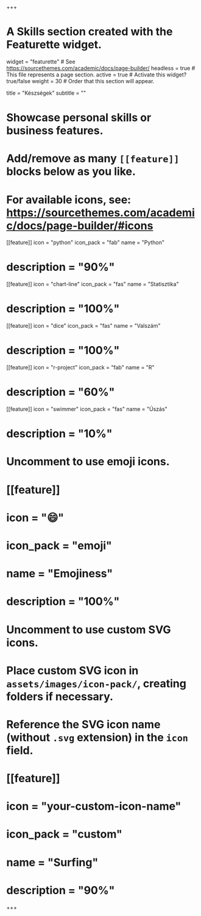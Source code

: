 +++
# A Skills section created with the Featurette widget.
widget = "featurette"  # See https://sourcethemes.com/academic/docs/page-builder/
headless = true  # This file represents a page section.
active = true  # Activate this widget? true/false
weight = 30  # Order that this section will appear.

title = "Készségek"
subtitle = ""

# Showcase personal skills or business features.
# 
# Add/remove as many `[[feature]]` blocks below as you like.
# 
# For available icons, see: https://sourcethemes.com/academic/docs/page-builder/#icons

[[feature]]
  icon = "python"
  icon_pack = "fab"
  name = "Python"
#  description = "90%"
  
[[feature]]
  icon = "chart-line"
  icon_pack = "fas"
  name = "Statisztika"
#  description = "100%"  

[[feature]]
  icon = "dice"
  icon_pack = "fas"
  name = "Valszám"
#  description = "100%"  

[[feature]]
  icon = "r-project"
  icon_pack = "fab"
  name = "R"
#  description = "60%"
  
[[feature]]
  icon = "swimmer"
  icon_pack = "fas"
  name = "Úszás"
#  description = "10%"

# Uncomment to use emoji icons.
# [[feature]]
#  icon = ":smile:"
#  icon_pack = "emoji"
#  name = "Emojiness"
#  description = "100%"  

# Uncomment to use custom SVG icons.
# Place custom SVG icon in `assets/images/icon-pack/`, creating folders if necessary.
# Reference the SVG icon name (without `.svg` extension) in the `icon` field.
# [[feature]]
#  icon = "your-custom-icon-name"
#  icon_pack = "custom"
#  name = "Surfing"
#  description = "90%"

+++

